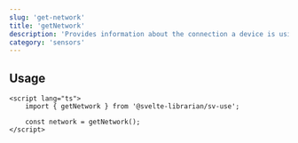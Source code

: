 ```yaml
---
slug: 'get-network'
title: 'getNetwork'
description: 'Provides information about the connection a device is using to communicate with the network.'
category: 'sensors'
---
```


## Usage

```svelte
<script lang="ts">
	import { getNetwork } from '@svelte-librarian/sv-use';

	const network = getNetwork();
</script>
```
